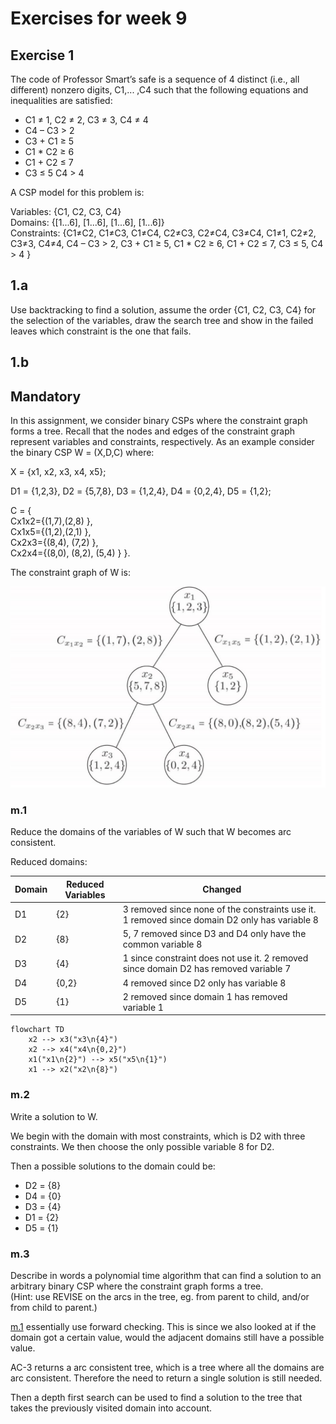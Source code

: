# Exercises for week 9

## Exercise 1

The code of Professor Smart’s safe is a sequence of 4 distinct (i.e., all different) nonzero digits, C1,... ,C4 such that the following equations and inequalities are satisfied:

- C1 ≠ 1, C2 ≠ 2, C3 ≠ 3, C4 ≠ 4
- C4 – C3 > 2
- C3 + C1 ≥ 5
- C1 * C2 ≥ 6
- C1 + C2 ≤ 7
- C3 ≤ 5 C4 > 4

A CSP model for this problem is:

Variables:  {C1, C2, C3, C4}\
Domains:  {[1...6], [1...6], [1...6], [1...6]}\
Constraints: {C1≠C2, C1≠C3, C1≠C4, C2≠C3, C2≠C4, C3≠C4, C1≠1, C2≠2, C3≠3, C4≠4,  C4 – C3 > 2,  C3 + C1 ≥ 5, C1 * C2 ≥ 6, C1 + C2 ≤ 7, C3 ≤ 5, C4 > 4 }

## 1.a

Use backtracking to find a solution, assume the order {C1, C2, C3, C4} for the selection of the variables, draw the search tree and show in the failed leaves which constraint is the one that fails.

## 1.b

## Mandatory

In this assignment, we consider binary CSPs where the constraint graph forms a tree. Recall that the nodes and edges of the constraint graph represent variables and constraints, respectively. As an example consider the binary CSP W = (X,D,C) where:

X = {x1, x2, x3, x4, x5};

D1 = {1,2,3}, D2 = {5,7,8}, D3 = {1,2,4}, D4 = {0,2,4}, D5 = {1,2};

C = {  
    Cx1x2={(1,7),(2,8) },\
    Cx1x5={(1,2),(2,1) },\
    Cx2x3={(8,4), (7,2) },\
    Cx2x4={(8,0), (8,2), (5,4) } }.

The constraint graph of W is:

![alt text](./assets/constraint_graph.png)

### m.1

Reduce the domains of the variables of W such that W becomes arc consistent.

Reduced domains:

| Domain | Reduced Variables | Changed |
| --- | --- | --- |
| D1 | {2} | 3 removed since none of the constraints use it. 1 removed since domain D2 only has variable 8 |
| D2 | {8} | 5, 7 removed since D3 and D4 only have the common variable 8 |
| D3 | {4} | 1 since constraint does not use it. 2 removed since domain D2 has removed variable 7 |
| D4 | {0,2} | 4 removed since D2 only has variable 8 |
| D5 | {1} | 2 removed since domain 1 has removed variable 1 |

```mermaid
flowchart TD
    x2 --> x3("x3\n{4}")
    x2 --> x4("x4\n{0,2}")
    x1("x1\n{2}") --> x5("x5\n{1}")
    x1 --> x2("x2\n{8}")
```

### m.2

Write a solution to W.

We begin with the domain with most constraints, which is D2 with three constraints.
We then choose the only possible variable 8 for D2.

Then a possible solutions to the domain could be:

- D2 = {8}
- D4 = {0}
- D3 = {4}
- D1 = {2}
- D5 = {1}

### m.3

Describe in words a polynomial time algorithm that can find a solution to an arbitrary binary CSP where the constraint graph forms a tree. \
(Hint: use REVISE on the arcs in the tree, eg. from parent to child, and/or from child to parent.)  

[m.1](#m1) essentially use forward checking.
This is since we also looked at if the domain got a certain value, would the adjacent domains still have a possible value.

AC-3 returns a arc consistent tree, which is a tree where all the domains are arc consistent.
Therefore the need to return a single solution is still needed.

Then a depth first search can be used to find a solution to the tree that takes the previously visited domain into account.
